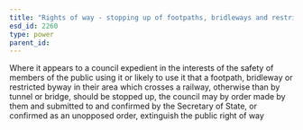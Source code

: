 ```yaml
---
title: "Rights of way - stopping up of footpaths, bridleways and restricted byways crossing railways"
esd_id: 2260
type: power
parent_id:  
---
```


Where it appears to a council expedient in the interests of the safety of members of the public using it or likely to use it that a footpath, bridleway or restricted byway in their area which crosses a railway, otherwise than by tunnel or bridge, should be stopped up, the council may by order made by them and submitted to and confirmed by the Secretary of State, or confirmed as an unopposed order, extinguish the public right of way 

